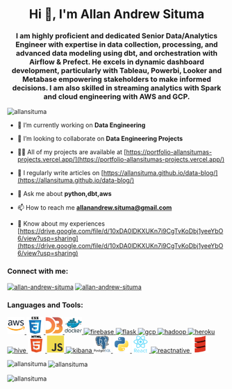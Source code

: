 <h1 align="center">Hi 👋, I'm Allan Andrew Situma</h1>
<h3 align="center">I am highly proficient and dedicated Senior Data/Analytics Engineer with expertise in data collection, processing, and advanced data modeling using dbt, and orchestration with Airflow & Prefect. He excels in dynamic dashboard development, particularly with Tableau, Powerbi, Looker and Metabase empowering stakeholders to make informed decisions. I am also skilled in streaming analytics with Spark and cloud engineering with AWS and GCP.</h3>

<p align="left"> <img src="https://komarev.com/ghpvc/?username=allansituma&label=Profile%20views&color=0e75b6&style=flat" alt="allansituma" /> </p>

- 🔭 I’m currently working on **Data Engineering**

- 👯 I’m looking to collaborate on **Data Engineering Projects**

- 👨‍💻 All of my projects are available at [https://portfolio-allansitumas-projects.vercel.app/](https://portfolio-allansitumas-projects.vercel.app/)

- 📝 I regularly write articles on [https://allansituma.github.io/data-blog/](https://allansituma.github.io/data-blog/)

- 💬 Ask me about **python,dbt,aws**

- 📫 How to reach me **allanandrew.situma@gmail.com**

- 📄 Know about my experiences [https://drive.google.com/file/d/10xDA0lDKXUKn7i9CgTvKoDbj1yeeYbO6/view?usp=sharing](https://drive.google.com/file/d/10xDA0lDKXUKn7i9CgTvKoDbj1yeeYbO6/view?usp=sharing)

<h3 align="left">Connect with me:</h3>
<p align="left">
<a href="https://linkedin.com/in/allan-andrew-situma" target="blank"><img align="center" src="https://raw.githubusercontent.com/rahuldkjain/github-profile-readme-generator/master/src/images/icons/Social/linked-in-alt.svg" alt="allan-andrew-situma" height="30" width="40" /></a>
<a href="https://www.hackerrank.com/allan-andrew-situma" target="blank"><img align="center" src="https://raw.githubusercontent.com/rahuldkjain/github-profile-readme-generator/master/src/images/icons/Social/hackerrank.svg" alt="allan-andrew-situma" height="30" width="40" /></a>
</p>

<h3 align="left">Languages and Tools:</h3>
<p align="left"> <a href="https://aws.amazon.com" target="_blank" rel="noreferrer"> <img src="https://raw.githubusercontent.com/devicons/devicon/master/icons/amazonwebservices/amazonwebservices-original-wordmark.svg" alt="aws" width="40" height="40"/> </a> <a href="https://www.w3schools.com/css/" target="_blank" rel="noreferrer"> <img src="https://raw.githubusercontent.com/devicons/devicon/master/icons/css3/css3-original-wordmark.svg" alt="css3" width="40" height="40"/> </a> <a href="https://d3js.org/" target="_blank" rel="noreferrer"> <img src="https://raw.githubusercontent.com/devicons/devicon/master/icons/d3js/d3js-original.svg" alt="d3js" width="40" height="40"/> </a> <a href="https://www.docker.com/" target="_blank" rel="noreferrer"> <img src="https://raw.githubusercontent.com/devicons/devicon/master/icons/docker/docker-original-wordmark.svg" alt="docker" width="40" height="40"/> </a> <a href="https://firebase.google.com/" target="_blank" rel="noreferrer"> <img src="https://www.vectorlogo.zone/logos/firebase/firebase-icon.svg" alt="firebase" width="40" height="40"/> </a> <a href="https://flask.palletsprojects.com/" target="_blank" rel="noreferrer"> <img src="https://www.vectorlogo.zone/logos/pocoo_flask/pocoo_flask-icon.svg" alt="flask" width="40" height="40"/> </a> <a href="https://cloud.google.com" target="_blank" rel="noreferrer"> <img src="https://www.vectorlogo.zone/logos/google_cloud/google_cloud-icon.svg" alt="gcp" width="40" height="40"/> </a> <a href="https://hadoop.apache.org/" target="_blank" rel="noreferrer"> <img src="https://www.vectorlogo.zone/logos/apache_hadoop/apache_hadoop-icon.svg" alt="hadoop" width="40" height="40"/> </a> <a href="https://heroku.com" target="_blank" rel="noreferrer"> <img src="https://www.vectorlogo.zone/logos/heroku/heroku-icon.svg" alt="heroku" width="40" height="40"/> </a> <a href="https://hive.apache.org/" target="_blank" rel="noreferrer"> <img src="https://www.vectorlogo.zone/logos/apache_hive/apache_hive-icon.svg" alt="hive" width="40" height="40"/> </a> <a href="https://www.w3.org/html/" target="_blank" rel="noreferrer"> <img src="https://raw.githubusercontent.com/devicons/devicon/master/icons/html5/html5-original-wordmark.svg" alt="html5" width="40" height="40"/> </a> <a href="https://developer.mozilla.org/en-US/docs/Web/JavaScript" target="_blank" rel="noreferrer"> <img src="https://raw.githubusercontent.com/devicons/devicon/master/icons/javascript/javascript-original.svg" alt="javascript" width="40" height="40"/> </a> <a href="https://www.elastic.co/kibana" target="_blank" rel="noreferrer"> <img src="https://www.vectorlogo.zone/logos/elasticco_kibana/elasticco_kibana-icon.svg" alt="kibana" width="40" height="40"/> </a> <a href="https://www.postgresql.org" target="_blank" rel="noreferrer"> <img src="https://raw.githubusercontent.com/devicons/devicon/master/icons/postgresql/postgresql-original-wordmark.svg" alt="postgresql" width="40" height="40"/> </a> <a href="https://www.python.org" target="_blank" rel="noreferrer"> <img src="https://raw.githubusercontent.com/devicons/devicon/master/icons/python/python-original.svg" alt="python" width="40" height="40"/> </a> <a href="https://reactjs.org/" target="_blank" rel="noreferrer"> <img src="https://raw.githubusercontent.com/devicons/devicon/master/icons/react/react-original-wordmark.svg" alt="react" width="40" height="40"/> </a> <a href="https://reactnative.dev/" target="_blank" rel="noreferrer"> <img src="https://reactnative.dev/img/header_logo.svg" alt="reactnative" width="40" height="40"/> </a> <a href="https://www.scala-lang.org" target="_blank" rel="noreferrer"> <img src="https://raw.githubusercontent.com/devicons/devicon/master/icons/scala/scala-original.svg" alt="scala" width="40" height="40"/> </a> </p>

<p><img align="left" src="https://github-readme-stats.vercel.app/api/top-langs?username=allansituma&show_icons=true&locale=en&layout=compact" alt="allansituma" /></p>

<p>&nbsp;<img align="center" src="https://github-readme-stats.vercel.app/api?username=allansituma&show_icons=true&locale=en" alt="allansituma" /></p>

<p><img align="center" src="https://github-readme-streak-stats.herokuapp.com/?user=allansituma&" alt="allansituma" /></p>

